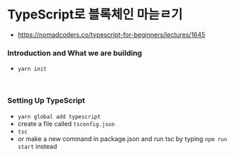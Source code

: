 # TypeScript로 블록체인 마늗ㄹ기
* https://nomadcoders.co/typescript-for-beginners/lectures/1645

### Introduction and What we are building
* `yarn init`
<br/>

### Setting Up TypeScript

* `yarn global add typescript`
* create a file called `tsconfig.json`
* `tsc`
* or make a new command in package.json and run tsc by typing  `npm run start` instead